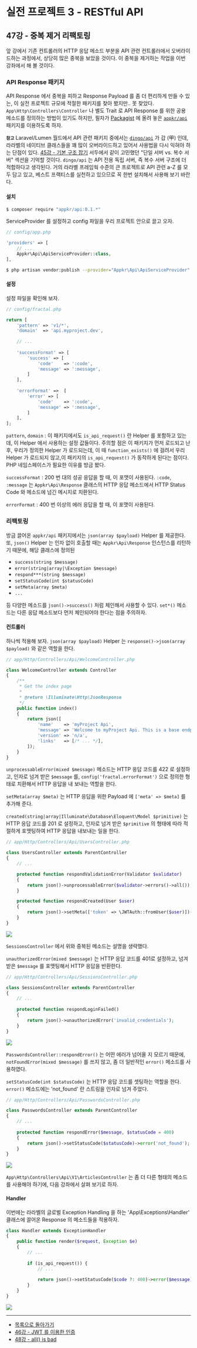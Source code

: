 # 실전 프로젝트 3 - RESTful API

## 47강 - 중복 제거 리팩토링

앞 강에서 기존 컨트롤러의 HTTP 응답 메소드 부분을 API 관련 컨트롤러에서 오버라이드하는 과정에서, 상당히 많은 중복을 보았을 것이다. 이 중복을 제거하는 작업을 이번 강좌에서 해 볼 것이다.  

### API Response 패키지

API Response 에서 중복을 피하고 Response Payload 를 좀 더 편리하게 만들 수 있는, 이 실전 프로젝트 규모에 적절한 패키지를 찾아 봤지만.. 못 찾았다. `App\Http\Controllers\Controller` 나 별도 Trait 로 API Response 를 위한 공용 메소드를 정의하는 방법이 있기도 하지만, 필자가 [Packagist](https://packagist.org/) 에 올려 놓은 [`appkr/api`](https://github.com/appkr/api) 패키지를 이용하도록 하자. 

**`참고`** Laravel/Lumen 월드에서 API 관련 패키지 중에서는 [`dingo/api`](https://github.com/dingo/api) 가 갑 (甲) 인데, 라라벨의 네이티브 클래스들을 꽤 많이 오버라이드하고 있어서 사용법을 다시 익혀야 하는 단점이 있다. [45강 - 기본 구조 잡기](45-api-big-picture.md) 서두에서 같이 고민했던 "단일 서버 vs. 복수 서버" 섹션을 기억할 것이다. `dingo/api` 는 API 전용 독립 서버, 즉 복수 서버 구조에 더 적합하다고 생각된다. 거의 라라벨 프레임웍 수준의 큰 프로젝트로 API 관련 a-Z 를 모두 담고 있고, 베스트 프랙티스를 실천하고 있으므로 꼭 한번 설치해서 사용해 보기 바란다.

#### 설치

```bash
$ composer require "appkr/api:0.1.*"
```

ServiceProvider 를 설정하고 config 파일을 우리 프로젝트 안으로 끌고 오자. 

```php
// config/app.php

'providers' => [
    // ...
    Appkr\Api\ApiServiceProvider::class,
],
```

```bash
$ php artisan vendor:publish --provider="Appkr\Api\ApiServiceProvider"
```

#### 설정

설정 파일을 확인해 보자.

```php
// config/fractal.php

return [
    'pattern' => 'v1/*',
    'domain'  => 'api.myproject.dev',
    
    // ...
    
    'successFormat' => [
        'success' => [
            'code'    => ':code',
            'message' => ':message',
        ]
    ],
    
    'errorFormat' =>  [
        'error' => [
            'code'    => ':code',
            'message' => ':message',
        ]
    ],
];
```

`pattern`, `domain`
:   이 패키지에서도 `is_api_request()` 란 Helper 를 포함하고 있는데, 이 Helper 에서 사용하는 설정 값들이다. 주의할 점은 이 패키지가 먼저 로드되고 난후, 우리가 정의한 Helper 가 로드되는데, 이 때 `function_exists()` 에 걸려서 우리 Helper 가 로드되지 않고,이 패키지의 `is_api_request()` 가 동작하게 된다는 점이다. PHP 네임스페이스가 필요한 이유를 방금 봤다.
    
`successFormat`
:   200 번 대의 성공 응답을 할 때, 이 포맷이 사용된다. `:code`, `:message` 는 `Appkr\Api\Response` 클래스의 HTTP 응답 메소드에서 HTTP Status Code 와 메소드에 넘긴 메시지로 치환된다.
    
`errorFormat`
:   400 번 이상의 에러 응답을 할 때, 이 포맷이 사용된다.

### 리팩토링

방금 끌어온 `appkr/api` 패키지에서는 `json(array $payload)` Helper 를 제공한다. 또, `json()` Helper 는 인자 없이 호출할 때는 `Appkr\Api\Response` 인스턴스를 리턴하기 때문에, 해당 클래스에 정의된 

- `success(string $message)`
- `error(string|array|\Exception $message)`
- `respond***(string $message)`
- `setStatusCode(int $statusCode)`
- `setMeta(array $meta)` 
- `...`

등 다양한 메소드를 `json()->success()` 처럼 체인해서 사용할 수 있다. `set*()` 메소드는 다른 응답 메소드보다 먼저 체인되어야 한다는 점을 주의하자. 

#### 컨트롤러

하나씩 적용해 보자. `json(array $payload)` Helper 는 `response()->json(array $payload)` 와 같은 역할을 한다.

```php
// app/Http/Controllers/Api/WelcomeController.php

class WelcomeController extends Controller
{
    /**
     * Get the index page
     *
     * @return \Illuminate\Http\JsonResponse
     */
    public function index()
    {
        return json([
            'name'    => 'myProject Api',
            'message' => 'Welcome to myProject Api. This is a base endpoint.',
            'version' => 'n/a',
            'links'   => [/* ... */],
        ]);
    }
}
```

`unprocessableError(mixed $message)` 메소드는 HTTP 응답 코드를 422 로 설정하고, 인자로 넘겨 받은 `$message` 를, `config('fractal.errorFormat')` 으로 정의한 형태로 치환해서 HTTP 응답을 내 보내는 역할을 한다.

`setMeta(array $meta)` 는 HTTP 응답을 위한 Payload 에 `['meta' => $meta]` 를 추가해 준다. 

`created(string|array|Illuminate\Database\Eloquent\Model $primitive)` 는 HTTP 응답 코드를 201 로 설정하고, 인자로 넘겨 받은 `$primitive` 의 형태에 따라 적절하게 포맷팅하여 HTTP 응답을 내보내는 일을 한다.

```php
// app/Http/Controllers/Api/UsersController.php

class UsersController extends ParentController
{
    // ...

    protected function respondValidationError(Validator $validator)
    {
        return json()->unprocessableError($validator->errors()->all());
    }

    protected function respondCreated(User $user)
    {
        return json()->setMeta(['token' => \JWTAuth::fromUser($user)])->created();
    }
}
```

![](47-dry-fefactoring-img-01.png)

`SessionsController` 에서 위와 중복된 메소드는 설명을 생략했다.

`unauthorizedError(mixed $message)` 는 HTTP 응답 코드를 401로 설정하고, 넘겨 받은 `$message` 를 포맷팅해서 HTTP 응답을 반환한다.

```php
// app/Http/Controllers/Api/SessionsController.php

class SessionsController extends ParentController
{
    // ...
    
    protected function respondLoginFailed()
    {
        return json()->unauthorizedError('invalid_credentials');
    }
}
```

![](47-dry-fefactoring-img-02.png)

`PasswordsController::respondError()` 는 어떤 에러가 넘어올 지 모르기 때문에, `notFoundError(mixed $message)` 를 쓰지 않고, 좀 더 일반적인 `error()` 메소드를 사용하였다. 

`setStatusCode(int $statusCode)` 는 HTTP 응답 코드를 셋팅하는 역할을 한다. `error()` 메소드에는 'not_found' 란 스트링을 인자로 넘겨 주었다. 

```php
// app/Http/Controllers/Api/PasswordsController.php

class PasswordsController extends ParentController
{
    // ...
    
    protected function respondError($message, $statusCode = 400)
    {
        return json()->setStatusCode($statusCode)->error('not_found');
    }
}
```

![](47-dry-fefactoring-img-03.png)

`App\Http\Controllers\Api\V1\ArticlesController` 는 좀 더 다른 형태의 메소드를 사용해야 하기에, 다음 강좌에서 살펴 보기로 하자.

#### Handler

이번에는 라라벨의 글로벌 Exception Handling 을 하는 'App\Exceptions\Handler' 클래스에 끌어온 Response 의 메소드들을 적용하자.

```php
class Handler extends ExceptionHandler
{
    public function render($request, Exception $e)
    {
        // ...
        
        if (is_api_request()) {
            // ...
            
            return json()->setStatusCode($code ?: 400)->error($message);
        }
    }
}
```

![](47-dry-fefactoring-img-04.png)

<!--@start-->
---

- [목록으로 돌아가기](../readme.md)
- [46강 - JWT 를 이용한 인증](46-jwt.md)
- [48강 - all() is bad](48-all-is-bad.md)
<!--@end-->